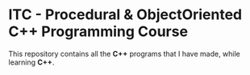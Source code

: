 # ITC - Procedural & ObjectOriented C++ Programming Course

This repository contains all the **C++** programs that I have made, while learning **C++**.

